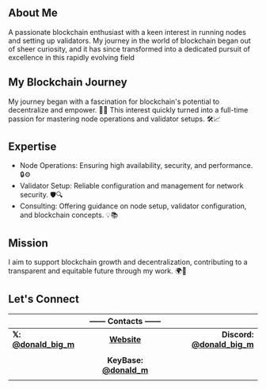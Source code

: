 ## About Me

A passionate blockchain enthusiast with a keen interest in running nodes and setting up validators. My journey in the world of blockchain began out of sheer curiosity, and it has since transformed into a dedicated pursuit of excellence in this rapidly evolving field


## My Blockchain Journey
My journey began with a fascination for blockchain's potential to decentralize and empower. 🔗✨ This interest quickly turned into a full-time passion for mastering node operations and validator setups. 🛠️📈

## Expertise
- Node Operations: Ensuring high availability, security, and performance. 🔒⚙️
- Validator Setup: Reliable configuration and management for network security. 🛡️🔍
- Consulting: Offering guidance on node setup, validator configuration, and blockchain concepts. 💡📚

## Mission
I aim to support blockchain growth and decentralization, contributing to a transparent and equitable future through my work. 🌍💫

## Let's Connect

|  |  —— Contacts ——  |  |
|----------|:-------------:|------:|
| **𝕏: [@donald_big_m](https://x.com/donald_big_m)** |  **[Website](https://donald-big-m.notion.site/Donald-M-07e4ec2f5c304a47a5e3e3d35aab2212?pvs=4)** | **Discord: [@donald_big_m](https://discord.com/users/960325333318512700)** |
|  |       |  |
|  |    **KeyBase: [@donald_m](https://keybase.io/donald_m)**   |  |
|  |       |  |
